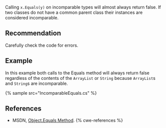 Calling `x.Equals(y)` on incomparable types will almost always return false. If two classes do not have a common parent class their instances are considered incomparable.


## Recommendation
Carefully check the code for errors.


## Example
In this example both calls to the Equals method will always return false regardless of the contents of the `ArrayList` or `String` because `ArrayList`s and `String`s are incomparable.

{% sample src="IncomparableEquals.cs" %}

## References
* MSDN, [Object.Equals Method](http://msdn.microsoft.com/en-us/library/bsc2ak47.aspx).
{% cwe-references %}
